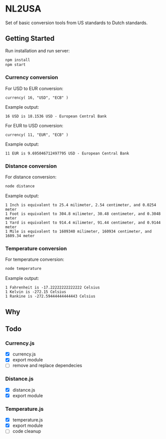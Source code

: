 # NL2USA

Set of basic conversion tools from US standards to Dutch standards.

## Getting Started

Run installation and run server:

```bash
npm install
npm start
```

### Currency conversion

For USD to EUR conversion:

```node
currency( 16, "USD", "ECB" )
```
Example output:

```output
16 USD is 18.1536 USD - European Central Bank
```

For EUR to USD conversion:

```node
currency( 11, "EUR", "ECB" )
```

Example output:

```output
11 EUR is 9.695046712497795 USD - European Central Bank
```

### Distance conversion

For distance conversion:

```bash
node distance
```

Example output:

```output
1 Inch is equivalent to 25.4 milimeter, 2.54 centimeter, and 0.0254 meter
1 Foot is equivalent to 304.8 milimeter, 30.48 centimeter, and 0.3048 meter
1 Yard is equivalent to 914.4 milimeter, 91.44 centimeter, and 0.9144 meter
1 Mile is equivalent to 1609340 milimeter, 160934 centimeter, and 1609.34 meter
```

### Temperature conversion

For temperature conversion:

```bash
node temperature
```

Example output:

```output
1 Fahrenheit is -17.22222222222222 Celsius
1 Kelvin is -272.15 Celsius
1 Rankine is -272.59444444444443 Celsius
```

## Why

## Todo

### Currency.js

- [x] currency.js
- [x] export module
- [ ] remove and replace dependecies

### Distance.js

- [x] distance.js
- [x] export module

### Temperature.js

- [x] temperature.js
- [x] export module
- [ ] code cleanup
